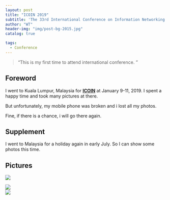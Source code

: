 ```yaml
---
layout: post
title: "ICOIN 2019"
subtitle: 'The 33rd International Conference on Information Networking (ICOIN 2019).'
author: "WT"
header-img: "img/post-bg-2015.jpg"
catalog: true

tags:
  - Conference
---
```


> “This is my first time to attend international conference. ”

## Foreword

I went to Kuala Lumpur, Malaysia for [**ICOIN**](http://icoin.org/) at January 9-11, 2019. I spent a happy time and took many pictures at there.

But unfortunately, my mobile phone was broken and i lost all my photos.

Fine, if there is a chance, i will go there again.


## Supplement

I went to Malaysia for a holiday again in early July. So I can show some photos this time.


## Pictures


![](https://raw.githubusercontent.com/zhouwt612/zhouwt612.github.io/master/_posts/Photos/2019-08-24/IMG_20190710_221111.jpg")

<div style="align: center">
<img src="https://raw.githubusercontent.com/zhouwt612/zhouwt612.github.io/master/_posts/Photos/2019-08-24/IMG_20190710_204329.jpg"/>
</div>

<div style="align: center">
<img src="https://github.com/zhouwt612/zhouwt612.github.io/blob/master/_posts/Photos/2019-08-24/IMG_20190714_144831.jpg"/)
</div> 


